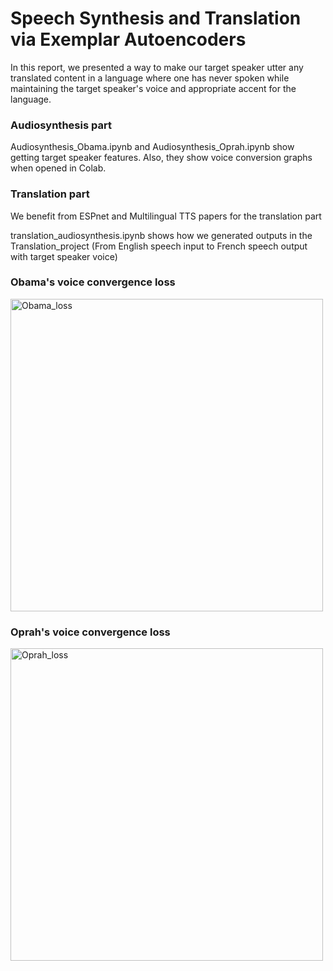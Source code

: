 # Speech Synthesis and Translation via Exemplar Autoencoders
In this report, we presented a way to make our target speaker utter any translated content in a language where one has never spoken while maintaining the target speaker's voice and appropriate accent for the language.

### Audiosynthesis part
Audiosynthesis_Obama.ipynb and Audiosynthesis_Oprah.ipynb show getting target speaker features. Also, they show voice conversion graphs when opened in Colab.

### Translation part
We benefit from ESPnet and Multilingual TTS papers for the translation part

translation_audiosynthesis.ipynb shows how we generated outputs in the Translation_project (From English speech input to French speech output with target speaker voice)

### Obama's voice convergence loss
<img width="500" alt="Obama_loss" src="https://user-images.githubusercontent.com/60038634/113201994-80cc6680-926a-11eb-8c93-dc9bc881b481.png">


### Oprah's voice convergence loss
<img width="500" alt="Oprah_loss" src="https://user-images.githubusercontent.com/60038634/113202034-8de95580-926a-11eb-8bd3-ede26ceb4538.png">

